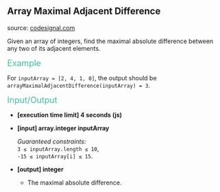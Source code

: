 <h2>Array Maximal Adjacent Difference</h2>
<p>source: <a href="https://www.codesignal.com/">codesignal.com</a>
<div><p>Given an array of integers, find the maximal absolute difference between any two of its adjacent elements.</p>
<p><span style="color:#44BFA3;font-size:1.4em">Example</span></p>
<p>For <code>inputArray = [2, 4, 1, 0]</code>, the output should be<br>
<code>arrayMaximalAdjacentDifference(inputArray) = 3</code>.</p>
<p><span style="color:#44BFA3;font-size:1.4em">Input/Output</span></p>
<ul>
<li>
<p><strong>[execution time limit] 4 seconds (js)</strong></p>
</li>
<li>
<p><strong>[input] array.integer inputArray</strong></p>
<p><em>Guaranteed constraints:</em><br>
<code>3 ≤ inputArray.length ≤ 10</code>,<br>
<code>-15 ≤ inputArray[i] ≤ 15</code>.</p>
</li>
<li>
<p><strong>[output] integer</strong></p>
<ul>
<li>The maximal absolute difference.</li>
</ul>
</li>
</ul>
</div>